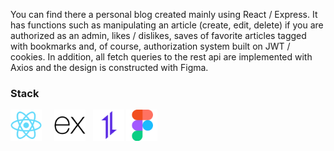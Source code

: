 You can find there a personal blog created mainly using React / Express. It has functions such as manipulating an article (create, edit, delete) if you are authorized as an admin, likes / dislikes, saves of favorite articles tagged with bookmarks and, of course, authorization system built on JWT / cookies. In addition, all fetch queries to the rest api are implemented with Axios and the design is constructed with Figma.

### Stack

<img src="./assets/react.svg" width=50 />
&nbsp;
&nbsp;
<img src="./assets/express.svg" width=50 />
&nbsp;
<img src="./assets/axios.svg" width=50 />
<img src="./assets/figma.svg" width=50 />
